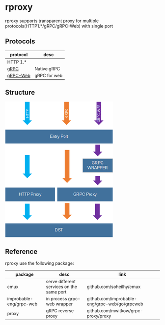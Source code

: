 # rproxy

rproxy supports transparent proxy for multiple protocols(HTTP1.*/gRPC/gRPC-Web) with single port

## Protocols

| protocol                                     | desc         |
| -------------------------------------------- | ------------ |
| HTTP 1.*                                     |
| [gRPC](https://github.com/grpc)              | Native gRPC  |
| [gRPC-Web](https://github.com/grpc/grpc-web) | gRPC for web |
 

## Structure

![](./img/rproxy.png)


## Reference

rproxy use the following package:

| package                 | desc                                      | link                                          |
| ----------------------- | ----------------------------------------- | --------------------------------------------- |
| cmux                    | serve different services on the same port |     github.com/soheilhy/cmux                  |
| improbable-eng/grpc-web | in process grpc-web wrapper               | github.com/improbable-eng/grpc-web/go/grpcweb |
| proxy                   | gRPC reverse proxy                        | github.com/mwitkow/grpc-proxy/proxy           |
